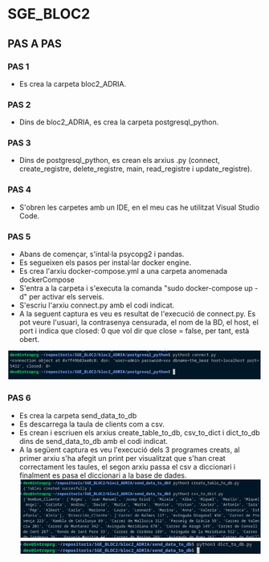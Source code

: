 # SGE_BLOC2

## PAS A PAS

### PAS 1
- Es crea la carpeta bloc2_ADRIA.

### PAS 2
- Dins de bloc2_ADRIA, es crea la carpeta postgresql_python.

### PAS 3
- Dins de postgresql_python, es crean els arxius .py (connect, create_registre, delete_registre, main, read_registre i update_registre).

### PAS 4
- S'obren les carpetes amb un IDE, en el meu cas he utilitzat Visual Studio Code.

### PAS 5
- Abans de començar, s'intal·la psycopg2 i pandas.
- Es segueixen els pasos per instal·lar docker engine.
- Es crea l'arxiu docker-compose.yml a una carpeta anomenada dockerCompose
- S'entra a la carpeta i s'executa la comanda "sudo docker-compose up -d" per activar els serveis.
- S'escriu l'arxiu connect.py amb el codi indicat.
- A la seguent captura es veu es resultat de l'execució de connect.py. Es pot veure l'usuari, la contrasenya censurada, el nom de la BD, el host, el port i indica que closed: 0 que vol dir que close = false, per tant, està obert.

![alttext](img/Connect.png "Connect")

### PAS 6 
- Es crea la carpeta send_data_to_db
- Es descarrega la taula de clients com a csv.
- Es crean i escriuen els arxius create_table_to_db, csv_to_dict i dict_to_db dins de send_data_to_db amb el codi indicat.
- A la següent captura es veu l'execució dels 3 programes creats, al primer arxiu s'ha afegit un print per visualitzat que s'han creat correctament les taules, el segon arxiu passa el csv a diccionari i finalment es pasa el diccionari a la base de dades.
![alttext](img/send_data_to_db.png "Connect")
